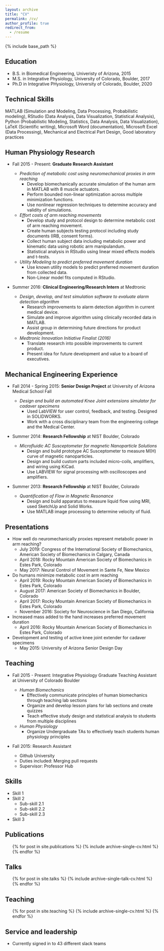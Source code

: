 ```yaml
---
layout: archive
title: "CV"
permalink: /cv/
author_profile: true
redirect_from:
  - /resume
---
```


{% include base_path %}

## Education
* B.S. in Biomedical Engineering, Univeristy of Arizona, 2015
* M.S. in Integrative Physiology, University of Colorado, Boulder, 2017
* Ph.D in Integrative PHysiology, University of Colorado, Boulder, 2020

## Technical Skills
MATLAB (Simulation and Modeling, Data Processing, Probabilistic modeling), RStudio (Data Analysis, Data Visualization, Statistical Analysis), Python (Probabilistic Modeling, Statistics, Data Analysis, Data Visualization), LaTeX (Scientific writing), Microsoft Word (documentation), Microsoft Excel (Data Processing), Mechanical and Electrical Part Design, Good laboratory practices

## Human Physiology Research
* Fall 2015 - Present: **Graduate Research Assistant**
  * _Prediction of metabolic cost using neuromechanical proxies in arm reaching_
    * Develop biomechanically accurate simulation of the human arm in MATLAB with 8 muscle actuators.
    * Perform bounded non-linear optimization across multiple minimization functions.
    * Use nonlinear regression techniques to determine accuracy and validity of simulations.
  * _Effort costs of arm reaching movements_
    * Develop study and protocol design to determine metabolic cost of arm reaching movement.
    * Create human subjects testing protocol including study documents (IRB, consent forms).
    * Collect human subject data including metabolic power and kinematic data using robotic arm manipulandum.
    * Statistical analysis in RStudio using linear mixed effects models and t-tests.
  * _Utility Modeling to predict preferred movement duration_
    * Use known utility models to predict preferred movement duration from collected data.
    * Non-Linear model fits computed in RStudio.

* Summer 2016: **Clinical Engineering/Research Intern** at Medtronic
  * _Design, develop, and test simulation software to evaluate alarm detection algorithm_
    * Research improvements to alarm detection algorithm in current medical device.
    * Simulate and improve algorithm using clinically recorded data in MATLAB.
    * Assist group in determining future directions for product development.
  * _Medtronic Innovation Initiative Finalist (2016)_
    * Translate research into possible improvements to current product.
    * Present idea for future development and value to a board of executives.

## Mechanical Engineering Experience
* Fall 2014 - Spring 2015: **Senior Design Project** at University of Arizona Medical School Fall
  * _Design and build an automated Knee Joint extensions simulator for cadaver specimens_
    * Used LabVIEW for user control, feedback, and testing. Designed in SOLIDWORKS.
    * Work with a cross disciplinary team from the engineering college and the Medical Center.
 
* Summer 2014: **Research Fellowship** at NIST Boulder, Colorado
  * _Microfluidic AC Susceptometer for magnetic Nanoparticle Solutions_
    * Design and build prototype AC Susceptometer to measure M(H) curve of magnetic nanoparticles.
    * Design and build custom parts included micro-coils, amplifiers, and wiring using KiCad.
    * Use LABVIEW for signal processing with oscilloscopes and amplifiers.
 
* Summer 2013: **Research Fellowship** at NIST Boulder, Colorado
  * _Quantification of Flow in Magnetic Resonance_
    * Design and build apparatus to measure liquid flow using MRI, used SketchUp and Solid Works.
    * Use MATLAB image processing to determine velocity of fluid.

## Presentations
* How well do neuromechanically proxies represent metabolic power in arm reaching?
  * July 2019: Congress of the International Society of Biomechanics, American Society of Biomechanics in Calgary, Canada
  * April 2018: Rocky Mountain American Society of Biomechanics in Estes Park, Colorado
  * May 2017: Neural Control of Movement in Sante Fe, New Mexico
* Do humans minimize metabolic cost in arm reaching
  * April 2019: Rocky Mountain American Society of Biomechanics in Estes Park, Colorado
  * August 2017: American Society of Biomechanics in Boulder, Colorado
  * April 2017: Rocky Mountain American Society of Biomechanics in Estes Park, Colorado
  * November 2016: Society for Neuroscience in San Diego, California
* Increased mass added to the hand increases preferred movement duration
  * April 2016: Rocky Mountain American Society of Biomechanics in Estes Park, Colorado
* Development and testing of active knee joint extender for cadaver specimens
  * May 2015: University of Arizona Senior Design Day

## Teaching
* Fall 2015 - Present: Integrative Physiology Graduate Teaching Assistant at University of Colorado Boulder
  * _Human Biomechanics_
    * Effectively communicate principles of human biomechanics through teaching lab sections
    * Organize and develop lesson plans for lab sections and create quizzes
    * Teach effective study design and statistical analysis to students from multiple disciplines
  * _Human Physiology_
    * Organize Undergraduate TAs to effectively teach students human physiology principles




* Fall 2015: Research Assistant
  * Github University
  * Duties included: Merging pull requests
  * Supervisor: Professor Hub
  
## Skills
* Skill 1
* Skill 2
  * Sub-skill 2.1
  * Sub-skill 2.2
  * Sub-skill 2.3
* Skill 3

## Publications
  <ul>{% for post in site.publications %}
    {% include archive-single-cv.html %}
  {% endfor %}</ul>
  
## Talks
  <ul>{% for post in site.talks %}
    {% include archive-single-talk-cv.html %}
  {% endfor %}</ul>
  
## Teaching
  <ul>{% for post in site.teaching %}
    {% include archive-single-cv.html %}
  {% endfor %}</ul>
  
## Service and leadership
* Currently signed in to 43 different slack teams
